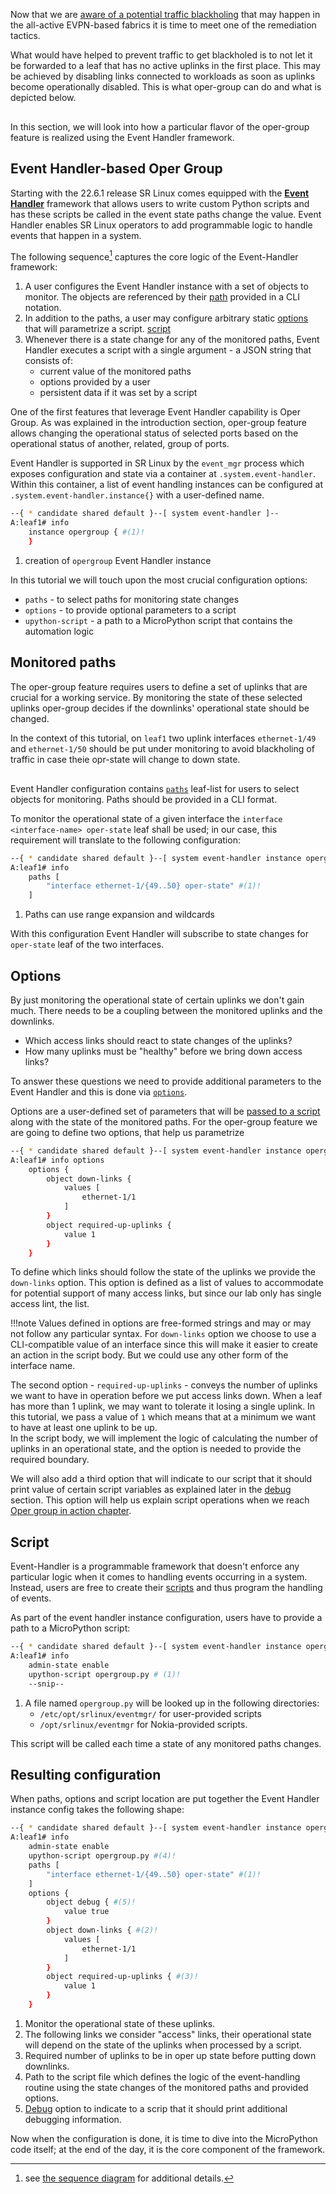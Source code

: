 <script type="text/javascript" src="https://cdn.jsdelivr.net/gh/hellt/drawio-js@main/embed2.js" async></script>

Now that we are [aware of a potential traffic blackholing](problem-statement.md#traffic-loss-scenario) that may happen in the all-active EVPN-based fabrics it is time to meet one of the remediation tactics.

What would have helped to prevent traffic to get blackholed is to not let it be forwarded to a leaf that has no active uplinks in the first place. This may be achieved by disabling links connected to workloads as soon as uplinks become operationally disabled. This is what oper-group can do and what is depicted below.

<div class="mxgraph" style="max-width:100%;border:1px solid transparent;margin:0 auto; display:block;" data-mxgraph="{&quot;page&quot;:3,&quot;zoom&quot;:3,&quot;highlight&quot;:&quot;#0000ff&quot;,&quot;nav&quot;:true,&quot;check-visible-state&quot;:true,&quot;resize&quot;:true,&quot;url&quot;:&quot;https://raw.githubusercontent.com/srl-labs/learn-srlinux/diagrams/opergroup.drawio&quot;}"></div>

In this section, we will look into how a particular flavor of the oper-group feature is realized using the Event Handler framework.

## Event Handler-based Oper Group
Starting with the 22.6.1 release SR Linux comes equipped with the [**Event Handler**](../../../../kb/event-handler.md) framework that allows users to write custom Python scripts and has these scripts be called in the event state paths change the value. Event Handler enables SR Linux operators to add programmable logic to handle events that happen in a system.

The following sequence[^1] captures the core logic of the Event-Handler framework:

1. A user configures the Event Handler instance with a set of objects to monitor. The objects are referenced by their [path](#monitored-paths) provided in a CLI notation.
2. In addition to the paths, a user may configure arbitrary static [options](#options) that will parametrize a script.
[script](#script)
4. Whenever there is a state change for any of the monitored paths, Event Handler executes a script with a single argument - a JSON string that consists of:
    - current value of the monitored paths
    - options provided by a user
    - persistent data if it was set by a script

One of the first features that leverage Event Handler capability is Oper Group. As was explained in the introduction section, oper-group feature allows changing the operational status of selected ports based on the operational status of another, related, group of ports.

Event Handler is supported in SR Linux by the `event_mgr` process which exposes configuration and state via a container at `.system.event-handler`. Within this container, a list of event handling instances can be configured at `.system.event-handler.instance{}` with a user-defined name.

```sh
--{ * candidate shared default }--[ system event-handler ]--
A:leaf1# info
    instance opergroup { #(1)!
    }
```

1. creation of `opergroup` Event Handler instance

In this tutorial we will touch upon the most crucial configuration options:

* `paths` - to select paths for monitoring state changes
* `options` - to provide optional parameters to a script
* `upython-script` - a path to a MicroPython script that contains the automation logic

## Monitored paths
The oper-group feature requires users to define a set of uplinks that are crucial for a working service. By monitoring the state of these selected uplinks oper-group decides if the downlinks' operational state should be changed.

In the context of this tutorial, on `leaf1` two uplink interfaces `ethernet-1/49` and `ethernet-1/50` should be put under monitoring to avoid blackholing of traffic in case theie opr-state will change to down state.

<div class="mxgraph" style="max-width:100%;border:1px solid transparent;margin:0 auto; display:block;" data-mxgraph="{&quot;page&quot;:13,&quot;zoom&quot;:3,&quot;highlight&quot;:&quot;#0000ff&quot;,&quot;nav&quot;:true,&quot;check-visible-state&quot;:true,&quot;resize&quot;:true,&quot;url&quot;:&quot;https://raw.githubusercontent.com/srl-labs/learn-srlinux/diagrams/opergroup.drawio&quot;}"></div>

Event Handler configuration contains [`paths`](../../../../kb/event-handler.md#paths) leaf-list for users to select objects for monitoring. Paths should be provided in a CLI format.

To monitor the operational state of a given interface the `interface <interface-name> oper-state` leaf shall be used; in our case, this requirement will translate to the following configuration:

```sh
--{ * candidate shared default }--[ system event-handler instance opergroup ]--
A:leaf1# info
    paths [
        "interface ethernet-1/{49..50} oper-state" #(1)!
    ]
```

1. Paths can use range expansion and wildcards

With this configuration Event Handler will subscribe to state changes for `oper-state` leaf of the two interfaces.

## Options
By just monitoring the operational state of certain uplinks we don't gain much. There needs to be a coupling between the monitored uplinks and the downlinks.

* Which access links should react to state changes of the uplinks?
* How many uplinks must be "healthy" before we bring down access links?

To answer these questions we need to provide additional parameters to the Event Handler and this is done via [`options`](../../../../kb/event-handler.md#options).

Options are a user-defined set of parameters that will be [passed to a script](../../../../kb/event-handler.md#script-input) along with the state of the monitored paths. For the oper-group feature we are going to define two options, that help us parametrize 

```sh
--{ * candidate shared default }--[ system event-handler instance opergroup ]--
A:leaf1# info options
    options {
        object down-links {
            values [
                ethernet-1/1
            ]
        }
        object required-up-uplinks {
            value 1
        }
    }
```

To define which links should follow the state of the uplinks we provide the `down-links` option. This option is defined as a list of values to accommodate for potential support of many access links, but since our lab only has single access lint, the list.

!!!note
    Values defined in options are free-formed strings and may or may not follow any particular syntax. For `down-links` option we choose to use a CLI-compatible value of an interface since this will make it easier to create an action in the script body. But we could use any other form of the interface name.

The second option - `required-up-uplinks` - conveys the number of uplinks we want to have in operation before we put access links down. When a leaf has more than 1 uplink, we may want to tolerate it losing a single uplink. In this tutorial, we pass a value of `1` which means that at a minimum we want to have at least one uplink to be up.  
In the script body, we will implement the logic of calculating the number of uplinks in an operational state, and the option is needed to provide the required boundary.

We will also add a third option that will indicate to our script that it should print value of certain script variables as explained later in the [debug](script.md#debugging) section. This option will help us explain script operations when we reach [Oper group in action chapter](opergroup-operation.md).

## Script
Event-Handler is a programmable framework that doesn't enforce any particular logic when it comes to handling events occurring in a system. Instead, users are free to create their [scripts](../../../../kb/event-handler.md#script) and thus program the handling of events.

As part of the event handler instance configuration, users have to provide a path to a MicroPython script:

```sh
--{ * candidate shared default }--[ system event-handler instance opergroup ]--
A:leaf1# info
    admin-state enable
    upython-script opergroup.py # (1)!
    --snip--
```

1. A file named `opergroup.py` will be looked up in the following directories:
    - `/etc/opt/srlinux/eventmgr/` for user-provided scripts
    - `/opt/srlinux/eventmgr` for Nokia-provided scripts.

This script will be called each time a state of any monitored paths changes.

## Resulting configuration
When paths, options and script location are put together the Event Handler instance config takes the following shape:

```sh
--{ * candidate shared default }--[ system event-handler instance opergroup ]--
A:leaf1# info
    admin-state enable
    upython-script opergroup.py #(4)!
    paths [
        "interface ethernet-1/{49..50} oper-state" #(1)!
    ]
    options {
        object debug { #(5)!
            value true
        }
        object down-links { #(2)!
            values [
                ethernet-1/1
            ]
        }
        object required-up-uplinks { #(3)!
            value 1
        }
    }
```

1. Monitor the operational state of these uplinks.
2. The following links we consider "access" links, their operational state will depend on the state of the uplinks when processed by a script.
3. Required number of uplinks to be in oper up state before putting down downlinks. 
4. Path to the script file which defines the logic of the event-handling routine using the state changes of the monitored paths and provided options.
5. [Debug](script.md#debugging) option to indicate to a scrip that it should print additional debugging information.

Now when the configuration is done, it is time to dive into the MicroPython code itself; at the end of the day, it is the core component of the framework.

[^1]: see [the sequence diagram](../../../../kb/event-handler.md) for additional details.